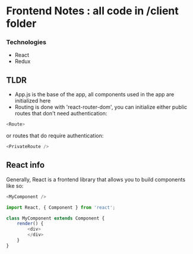 # Frontend Notes : all code in /client folder

### Technologies
- React
- Redux

## TLDR
- App.js is the base of the app, all components used in the app are initialized here
- Routing is done with 'react-router-dom', you can initialize either public routes that don't need authentication:
```javascript
<Route>
```
or routes that do require authentication:
```javascript
<PrivateRoute />
```
## React info

Generally, React is a frontend library that allows you to build components like so:
```javascript
<MyComponent />
```


```javascript
import React, { Component } from 'react';

class MyComponent extends Component {
    render() {
        <div>
        </div>
    }
}
```



